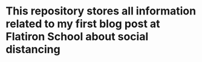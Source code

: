 # This repository stores all information related to my first blog post at Flatiron School about social distancing
